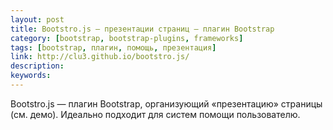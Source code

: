```yaml
---
layout: post
title: Bootstro.js — презентации страниц — плагин Bootstrap
category: [bootstrap, bootstrap-plugins, frameworks]
tags: [bootstrap, плагин, помощь, презентация]
link: http://clu3.github.io/bootstro.js/
description:
keywords:
---
```


<p>Bootstro.js — плагин Bootstrap, организующий «презентацию» страницы (см. демо). Идеально подходит для систем помощи пользователю.</p>
